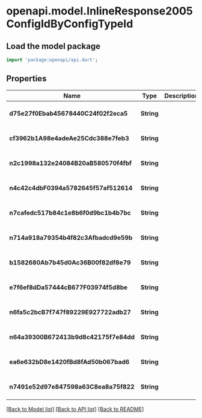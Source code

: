 # openapi.model.InlineResponse2005ConfigIdByConfigTypeId

## Load the model package
```dart
import 'package:openapi/api.dart';
```

## Properties
Name | Type | Description | Notes
------------ | ------------- | ------------- | -------------
**d75e27f0Ebab45678440C24f02f2eca5** | **String** |  | [optional] [default to null]
**cf3962b1A98e4adeAe25Cdc388e7feb3** | **String** |  | [optional] [default to null]
**n2c1998a132e24084B20aB580570f4fbf** | **String** |  | [optional] [default to null]
**n4c42c4dbF0394a5782645f57af512614** | **String** |  | [optional] [default to null]
**n7cafedc517b84c1e8b6f0d9bc1b4b7bc** | **String** |  | [optional] [default to null]
**n714a918a79354b4f82c3Afbadcd9e59b** | **String** |  | [optional] [default to null]
**b1582680Ab7b45d0Ac36B00f82df8e79** | **String** |  | [optional] [default to null]
**e7f6ef8dDa57444cB677F03974f5d8be** | **String** |  | [optional] [default to null]
**n6fa5c2bcB7f747f89229E927722adb27** | **String** |  | [optional] [default to null]
**n64a39300B672413b9d8c42175f7e84dd** | **String** |  | [optional] [default to null]
**ea6e632bD8e1420fBd8fAd50b067bad6** | **String** |  | [optional] [default to null]
**n7491e52d97e847598a63C8ea8a75f822** | **String** |  | [optional] [default to null]

[[Back to Model list]](../README.md#documentation-for-models) [[Back to API list]](../README.md#documentation-for-api-endpoints) [[Back to README]](../README.md)


